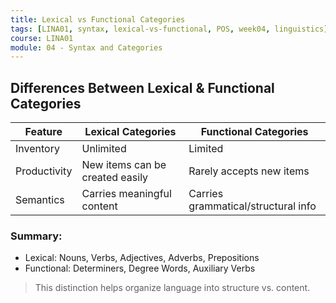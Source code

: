 ```yaml
---
title: Lexical vs Functional Categories
tags: [LINA01, syntax, lexical-vs-functional, POS, week04, linguistics]
course: LINA01
module: 04 - Syntax and Categories
---
```


## Differences Between Lexical & Functional Categories

| Feature       | Lexical Categories               | Functional Categories               |
|---------------|----------------------------------|-------------------------------------|
| Inventory     | Unlimited                        | Limited                             |
| Productivity  | New items can be created easily  | Rarely accepts new items            |
| Semantics     | Carries meaningful content       | Carries grammatical/structural info |

### Summary:

- Lexical: Nouns, Verbs, Adjectives, Adverbs, Prepositions
- Functional: Determiners, Degree Words, Auxiliary Verbs

> This distinction helps organize language into structure vs. content.
